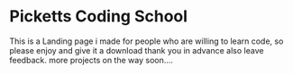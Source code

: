 # Picketts Coding School
This is a Landing page i made for people who are willing to learn code,
so please enjoy and give it a download thank you in advance also leave feedback.
more projects on the way soon....
